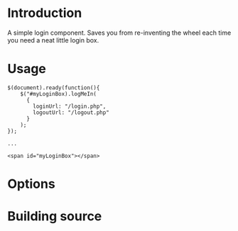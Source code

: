 # Introduction
A simple login component. Saves you from re-inventing the wheel each time you need a neat little login box.
# Usage

    $(document).ready(function(){
        $("#myLoginBox).logMeIn(
          {
            loginUrl: "/login.php",
            logoutUrl: "/logout.php"
          }
        );
    });
    
    ...
    
    <span id="myLoginBox"></span>
    
# Options
# Building source